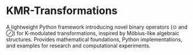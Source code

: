 # KMR-Transformations
A lightweight Python framework introducing novel binary operators (⊙ and ⊘) for K-modulated transformations, inspired by Möbius-like algebraic structures. Provides mathematical foundations, Python implementations, and examples for research and computational experiments.
